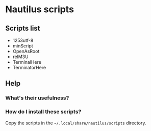 ﻿# Nautilus scripts

## Scripts list
* 1253utf-8
* minScript
* OpenAsRoot
* relM3U
* TerminalHere
* TerminatorHere

## Help

### What's their usefulness?

### How do I install these scripts?
Copy the scripts in the <code>~/.local/share/nautilus/scripts</code> directory.
